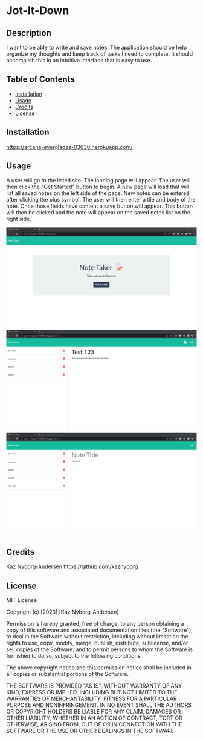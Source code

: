 # Jot-It-Down

## Description

I want to be able to write and save notes. The application should be help organize my thoughts and keep track of tasks I need to complete. It should accomplish this in an intuitive interface that is easy to use.

## Table of Contents 

- [Installation](#installation)
- [Usage](#usage)
- [Credits](#credits)
- [License](#license)

## Installation

https://arcane-everglades-03630.herokuapp.com/ 

## Usage

A user will go to the listed site. The landing page will appear. The user will then click the "Get Started" button to begin. A new page will load that will list all saved notes on the left side of the page. New notes can be entered after clicking the plus symbol. The user will then enter a tile and body of the note. Once those fields have content a save button will appear. This button will then be clicked and the note will appear on the saved notes list on the right side.

![landing page](./public/assets/images/landing.png)
![enter a new note](./public/assets/images/test123.png)
![saved note](./public/assets/images/saved.png)


## Credits

Kaz Nyborg-Andersen https://github.com/kaznyborg 

## License

MIT License

Copyright (c) [2023] [Kaz Nyborg-Andersen]

Permission is hereby granted, free of charge, to any person obtaining a copy
of this software and associated documentation files (the "Software"), to deal
in the Software without restriction, including without limitation the rights
to use, copy, modify, merge, publish, distribute, sublicense, and/or sell
copies of the Software, and to permit persons to whom the Software is
furnished to do so, subject to the following conditions:

The above copyright notice and this permission notice shall be included in all
copies or substantial portions of the Software.

THE SOFTWARE IS PROVIDED "AS IS", WITHOUT WARRANTY OF ANY KIND, EXPRESS OR
IMPLIED, INCLUDING BUT NOT LIMITED TO THE WARRANTIES OF MERCHANTABILITY,
FITNESS FOR A PARTICULAR PURPOSE AND NONINFRINGEMENT. IN NO EVENT SHALL THE
AUTHORS OR COPYRIGHT HOLDERS BE LIABLE FOR ANY CLAIM, DAMAGES OR OTHER
LIABILITY, WHETHER IN AN ACTION OF CONTRACT, TORT OR OTHERWISE, ARISING FROM,
OUT OF OR IN CONNECTION WITH THE SOFTWARE OR THE USE OR OTHER DEALINGS IN THE
SOFTWARE.
